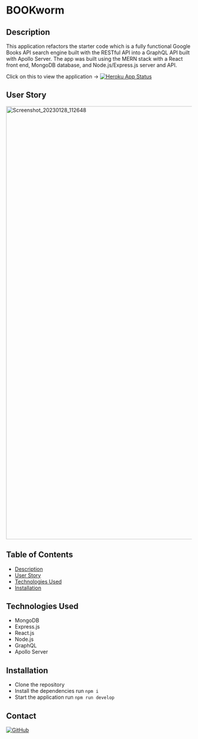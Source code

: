 # BOOKworm
## Description
This application refactors the starter code which is a fully functional Google Books API search engine built with the RESTful API into a GraphQL API built with Apollo Server. The app was built using the MERN stack with a React front end, MongoDB database, and Node.js/Express.js server and API.

Click on this to view the application → [![Heroku App Status](https://img.shields.io/website?label=Heroku&logo=heroku&url=https%3A%2F%2Foff-and-on.herokuapp.com)](https://bookworm1.herokuapp.com)

## User Story
<img width="1173" alt="Screenshot_20230128_112648" src="https://user-images.githubusercontent.com/105945177/215311783-c6e70a67-314a-4d29-9bd5-294a23816240.png">

## Table of Contents
- [Description](#description)
- [User Story](#user-story)
- [Technologies Used](#technologies-used)
- [Installation](#installation)

## Technologies Used
- MongoDB
- Express.js
- React.js
- Node.js
- GraphQL
- Apollo Server

## Installation
- Clone the repository
- Install the dependencies run `npm i`
- Start the application run `npm run develop`

## Contact
[![GitHub](https://img.shields.io/badge/GitHub-%40subie23-181717.svg?logo=github&style=social)](https://github.com/subie23)
